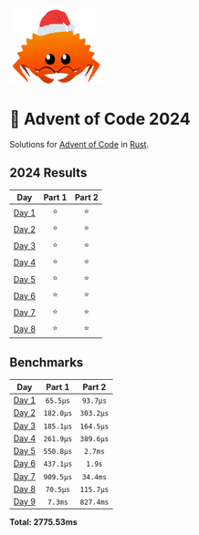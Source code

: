 <img src="./.assets/christmas_ferris.png" width="164">

# 🎄 Advent of Code 2024

Solutions for [Advent of Code](https://adventofcode.com/) in [Rust](https://www.rust-lang.org/).

<!--- advent_readme_stars table --->
## 2024 Results

| Day | Part 1 | Part 2 |
| :---: | :---: | :---: |
| [Day 1](https://adventofcode.com/2024/day/1) | ⭐ | ⭐ |
| [Day 2](https://adventofcode.com/2024/day/2) | ⭐ | ⭐ |
| [Day 3](https://adventofcode.com/2024/day/3) | ⭐ | ⭐ |
| [Day 4](https://adventofcode.com/2024/day/4) | ⭐ | ⭐ |
| [Day 5](https://adventofcode.com/2024/day/5) | ⭐ | ⭐ |
| [Day 6](https://adventofcode.com/2024/day/6) | ⭐ | ⭐ |
| [Day 7](https://adventofcode.com/2024/day/7) | ⭐ | ⭐ |
| [Day 8](https://adventofcode.com/2024/day/8) | ⭐ | ⭐ |
<!--- advent_readme_stars table --->

<!--- benchmarking table --->
## Benchmarks

| Day | Part 1 | Part 2 |
| :---: | :---: | :---:  |
| [Day 1](./src/bin/01.rs) | `65.5µs` | `93.7µs` |
| [Day 2](./src/bin/02.rs) | `182.0µs` | `303.2µs` |
| [Day 3](./src/bin/03.rs) | `185.1µs` | `164.5µs` |
| [Day 4](./src/bin/04.rs) | `261.9µs` | `389.6µs` |
| [Day 5](./src/bin/05.rs) | `550.8µs` | `2.7ms` |
| [Day 6](./src/bin/06.rs) | `437.1µs` | `1.9s` |
| [Day 7](./src/bin/07.rs) | `909.5µs` | `34.4ms` |
| [Day 8](./src/bin/08.rs) | `70.5µs` | `115.7µs` |
| [Day 9](./src/bin/09.rs) | `7.3ms` | `827.4ms` |

**Total: 2775.53ms**
<!--- benchmarking table --->
